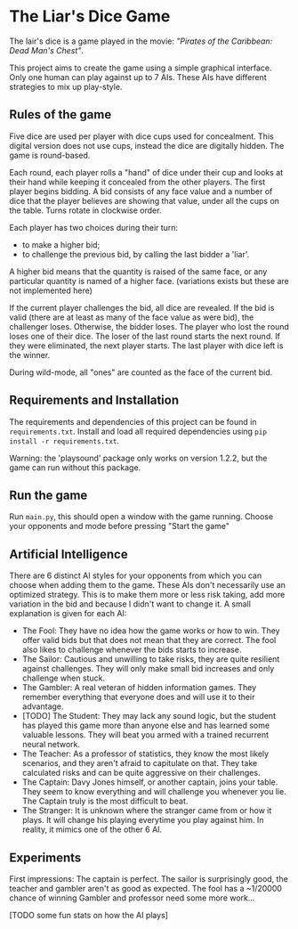 # The Liar's Dice Game

The lair's dice is a game played in the movie: *"Pirates of the Caribbean: Dead Man's Chest"*.

This project aims to create the game using a simple graphical interface. Only one human can play against up to 7 AIs.
These AIs have different strategies to mix up play-style.

## Rules of the game

Five dice are used per player with dice cups used for concealment.
This digital version does not use cups, instead the dice are digitally hidden.
The game is round-based.

Each round, each player rolls a "hand" of dice under their cup and looks at their hand while keeping it concealed from the other players.
The first player begins bidding. A bid consists of any face value and a number of dice that the player believes are showing that value, under all the cups on the table.
Turns rotate in clockwise order.

Each player has two choices during their turn:
* to make a higher bid;
* to challenge the previous bid, by calling the last bidder a 'liar'.

A higher bid means that the quantity is raised of the same face, or any particular quantity is named of a higher face.
(variations exists but these are not implemented here)

If the current player challenges the bid, all dice are revealed.
If the bid is valid (there are at least as many of the face value as were bid), the challenger loses.
Otherwise, the bidder loses. The player who lost the round loses one of their dice.
The loser of the last round starts the next round. If they were eliminated, the next player starts.
The last player with dice left is the winner.

During wild-mode, all "ones" are counted as the face of the current bid.


## Requirements and Installation

The requirements and dependencies of this project can be found in ```requirements.txt```.
Install and load all required dependencies using ```pip install -r requirements.txt```.

Warning: the 'playsound' package only works on version 1.2.2, but the game can run without this package.


## Run the game

Run ```main.py```, this should open a window with the game running.
Choose your opponents and mode before pressing "Start the game"

## Artificial Intelligence

There are 6 distinct AI styles for your opponents from which you can choose when adding them to the game.
These AIs don't necessarily use an optimized strategy. This is to make them more or less risk taking, add more variation in the bid and because I didn't want to change it.
A small explanation is given for each AI:

* The Fool: They have no idea how the game works or how to win. They offer valid bids but that does not mean that they are correct. The fool also likes to challenge whenever the bids starts to increase.
* The Sailor: Cautious and unwilling to take risks, they are quite resilient against challenges. They will only make small bid increases and only challenge when stuck.
* The Gambler: A real veteran of hidden information games. They remember everything that everyone does and will use it to their advantage.
* [TODO] The Student: They may lack any sound logic, but the student has played this game more than anyone else and has learned some valuable lessons. They will beat you armed with a trained recurrent neural network.
* The Teacher: As a professor of statistics, they know the most likely scenarios, and they aren't afraid to capitulate on that. They take calculated risks and can be quite aggressive on their challenges.
* The Captain: Davy Jones himself, or another captain, joins your table. They seem to know everything and will challenge you whenever you lie. The Captain truly is the most difficult to beat.
* The Stranger: It is unknown where the stranger came from or how it plays. It will change his playing everytime you play against him. In reality, it mimics one of the other 6 AI.

## Experiments

First impressions: The captain is perfect. The sailor is surprisingly good, the teacher and gambler aren't as good as expected. The fool has a ~1/20000 chance of winning
Gambler and professor need some more work...

[TODO some fun stats on how the AI plays]
